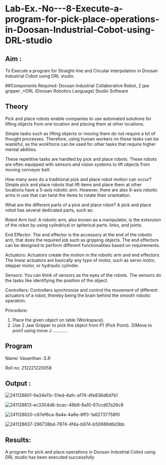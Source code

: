 # Lab-Ex.-No---8-Execute-a-program-for-pick-place-operations-in-Doosan-Industrial-Cobot-using-DRL-studio
## Aim :
To Execute a program for Straight-line and Circular interpolation in Doosan Industrial Cobot using DRL studio.

##Components Required: Doosan Industrial Collaborative Robot, 2 jaw gripper ,*DRL (Doosan Robotics Language) Studio Software


## Theory 
Pick and place robots enable companies to use automated solutions for lifting objects from one location and placing them at other locations.

Simple tasks such as lifting objects or moving them do not require a lot of thought processes. Therefore, using human workers on these tasks can be wasteful, as the workforce can be used for other tasks that require higher mental abilities.

These repetitive tasks are handled by pick and place robots. These robots are often equipped with sensors and vision systems to lift objects from moving conveyor belt.

How many axes do a traditional pick and place robot motion can occur?
Simple pick and place robots that lift items and place them at other locations have a 5-axis robotic arm. However, there are also 6-axis robotic arms in use that can twist the items to rotate their orientation.

What are the different parts of a pick and place robot?
A pick and place robot has several dedicated parts, such as:

Robot Arm tool: A robotic arm, also known as a manipulator, is the extension of the robot by using cylindrical or spherical parts. links, and joints.

End Effector: The end effector is the accessory at the end of the robotic arm, that does the required job such as gripping objects. The end effectors can be designed to perform different functionalities based on requirements.

Actuators: Actuators create the motion in the robotic arm and end effectors. The linear actuators are basically any type of motor, such as servo motor, stepper motor, or hydraulic cylinder.

Sensors: You can think of sensors as the eyes of the robots. The sensors do the tasks like identifying the position of the object.

Controllers: Controllers synchronize and control the movement of different actuators of a robot, thereby being the brain behind the smooth robotic operation.



Procedure:


1) Place the given object on table (Workspace).
2) Use 2 Jaw Gripper to pick the object from P1 (Pick Point). 
3)Move to poin1 using move J
............


## Program 
Name: Vasanthan .S.R

Roll no: 212221220058



## Output : 


![241128601-9a34e11c-51ed-4afc-af74-4fe836d6d7b1](https://github.com/Georgepaultony/Lab-Ex.-No---8-Execute-a-program-for-pick-place-operations-in-Doosan-Industrial-Cobot-using-DRL-st/assets/120088748/88e4a69b-93e6-44a9-983a-3100dfb097b1)





![241128613-ec3304d8-bcac-46b9-8a10-67ccd07a26c8](https://github.com/Georgepaultony/Lab-Ex.-No---8-Execute-a-program-for-pick-place-operations-in-Doosan-Industrial-Cobot-using-DRL-st/assets/120088748/7d8fd88b-4c79-4e31-99c0-52f00abcbdef)




![241128620-c87ef6ca-8a4a-4a8e-8ff3-1a62737758f0](https://github.com/Georgepaultony/Lab-Ex.-No---8-Execute-a-program-for-pick-place-operations-in-Doosan-Industrial-Cobot-using-DRL-st/assets/120088748/1c1bd3a2-1d6b-4288-80e6-bb70be51ed3c)

![241128637-296738bd-7874-4f4a-b974-b50689d6d3bb](https://github.com/Georgepaultony/Lab-Ex.-No---8-Execute-a-program-for-pick-place-operations-in-Doosan-Industrial-Cobot-using-DRL-st/assets/120088748/478a4983-cf38-48ab-9309-c4dcf499f3da)








## Results: 


 A program for pick and place operations in Doosan Industrial Cobot using DRL studio has been executed successfully

